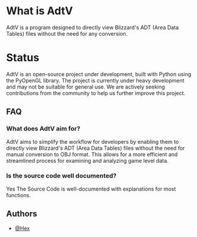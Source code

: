 
# What is AdtV

AdtV is a program designed to directly view Blizzard's ADT (Area Data Tables) files without the need for any conversion.

# Status
AdtV is an open-source project under development, built with Python using the PyOpenGL library. The project is currently under heavy development and may not be suitable for general use. We are actively seeking contributions from the community to help us further improve this project.



## FAQ

### What does AdtV aim for?

AdtV aims to simplify the workflow for developers by enabling them to directly view Blizzard's ADT (Area Data Tables) files without the need for manual conversion to OBJ format. This allows for a more efficient and streamlined process for examining and analyzing game level data.


### Is the source code well documented?

Yes The Source Code is well-documented with explanations for most functions.


## Authors

- [@Hex](https://github.com/Hextv)
   

